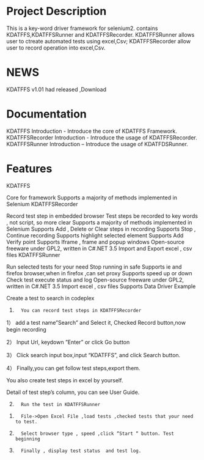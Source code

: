 # Project Description 

This is a key-word driver framework for selenium2. contains KDATFFS,KDATFFSRunner and KDATFFSRecorder. KDATFFSRunner allows user to ctreate automated tests using excel,Csv; KDATFFSRecorder allow user to record operation into excel,Csv.

# NEWS 

 KDATFFS v1.01  had released ,Download 
# Documentation

 KDATFFS Introduction  - Introduce the core of KDATFFS Framework.
 KDATFFSRecorder Introduction -  Introduce the usage of KDATFFSRecorder.
 KDATFFSRunner Introduction – Introduce the usage of KDATFDSRunner.
# Features

  KDATFFS

 Core for framework
Supports a majority of methods implemented in Selenium
  KDATFFSRecorder

  Record test step in embedded browser
   Test steps be recorded to key words , not script, so more clear
   Supports a majority of methods implemented in Selenium
  Supports Add , Delete or Clear steps in recording
   Supports Stop , Continue recording
  Supports highlight selected element
  Supports Add Verify point
 Supports Iframe , frame and popup windows
 Open-source freeware under GPL2, written in C#.NET 3.5
 Import and Export excel , csv  files
  KDATFFSRunner

  Run selected tests for your need
 Stop running in safe
 Supports ie and firefox browser,when in firefox ,can set proxy
 Supports speed up or down
 Check test execute status and log
 Open-source freeware under GPL2, written in C#.NET 3.5
  Import excel , csv  files
 Supports Data Driver
 Example

  Create a test to search in codeplex

1.       You can record test steps in KDATFFSRecorder



1）  add a test name”Search” and Select it, Checked Record button,now begin recording

2）  Input Url, keydown ”Enter” or click Go button

3）  Click search input box,input “KDATFFS”, and click Search button.

4）  Finally,you can get follow test steps,export them.

You also create test steps in excel by yourself.



Detail of test step’s column, you can see User Guide.

 

2.       Run the test in KDATFFSRunner



1)       File->Open Excel File ,load tests ,checked tests that your need to test.

2)       Select browser type , speed ,click “Start “ button. Test beginning

3)       Finally , display test status  and test log.
